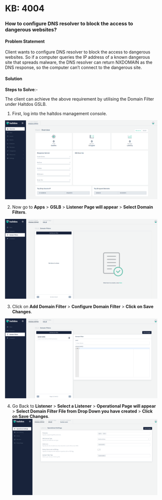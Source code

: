 # KB: 4004

### **How to configure DNS resolver to block the access to dangerous websites?**

#### **Problem Statement**

Client wants to configure DNS resolver to block the access to dangerous websites. So if a computer queries the IP address of a known dangerous site that spreads malware, the DNS resolver can return NXDOMAIN as the DNS response, so the computer can’t connect to the dangerous site.

#### **Solution**

**Steps to Solve**:-

The client can achieve the above requirement by utilising the Domain Filter under Haltdos GSLB.

1. First, log into the haltdos management console.

![kb-4004](/img/gslb/v7/kb/overview_kb_4004_1.png)

2. Now go to **Apps** > **GSLB** > **Listener Page will appear** > **Select Domain Filters**.

![kb-4004](/img/gslb/v7/kb/domain_kb_4004_2.png)

3. Click on **Add Domain Filter** > **Configure Domain Filter** > **Click on Save Changes**.

![kb-4004](/img/gslb/v7/kb/domain_kb_4004_3.png)

4. Go Back to **Listener** > **Select a Listener** > **Operational Page will appear** > **Select Domain Filter File from Drop Down you have created** > **Click on Save Changes**.
​
![kb-4004](/img/gslb/v7/kb/operational_kb_4004_4.png)
